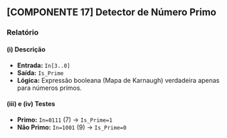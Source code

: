 ## [COMPONENTE 17] Detector de Número Primo

### Relatório

#### (i) Descrição
- **Entrada:** `In[3..0]`  
- **Saída:** `Is_Prime`  
- **Lógica:** Expressão booleana (Mapa de Karnaugh) verdadeira apenas para números primos.

#### (iii) e (iv) Testes
- **Primo:** `In=0111` (7) → `Is_Prime=1`  
- **Não Primo:** `In=1001` (9) → `Is_Prime=0`
